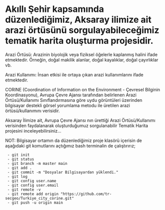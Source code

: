 # Akıllı Şehir kapsamında düzenlediğimiz, Aksaray ilimize ait arazi örtüsünü sorgulayabileceğimiz tematik harita oluşturma projesidir.
 
Arazi Örtüsü: Arazinin biyolojik veya fiziksel öğelerle kaplanmış halini ifade etmektedir. Örneğin, doğal makilik alanlar, doğal kayalıklar, doğal çayırlıklar vb. 

Arazi Kullanımı: İnsan etkisi ile ortaya çıkan arazi kullanımlarını ifade etmektedir.

CORINE (Coordination of Information on the Environment - Çevresel Bilginin Koordinasyonu), Avrupa Çevre Ajansı tarafından belirlenen Arazi Örtüsü/Kullanımı Sınıflandırmasına göre uydu görüntüleri üzerinden bilgisayar destekli görsel yorumlama metodu ile üretilen arazi örtüsü/kullanımını verisidir.

Aksaray İlimize ait, Avrupa Çevre Ajansı nın ürettiği Arazi Örtüsü/Kullanımı verisinden faydalanarak oluşturduğumuz sorgulanabilir Tematik Harita projesini inceleyebilirsiniz...

 NOT: Bilgisayar ortamın da düzenlediğimiz proje klasörü içerisin de aşağıdaki git komutlarını açtığımız bash terminalin de çalıştırırız;

     - git init
     - git status
     - git branch -m master main
     - git add .
     - git commit -m "Dosyalar Bilgisayardan yüklendi."
     - git log
     - git config user.name
     - git config user.email
     - git remote -v
     - git remote add origin "https://github.com/tr-secgeo/Turkiye_city_corine.git" 
     - git push -u origin main
